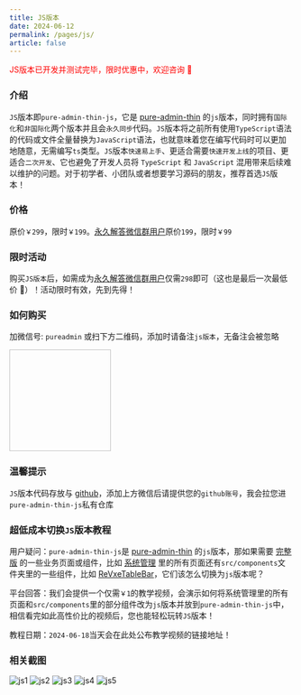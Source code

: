 ```yaml
---
title: JS版本
date: 2024-06-12
permalink: /pages/js/
article: false
---
```


<p style="color:red">JS版本已开发并测试完毕，限时优惠中，欢迎咨询 🎉</p>

### 介绍

`JS`版本即`pure-admin-thin-js`，它是 [pure-admin-thin](https://github.com/pure-admin/pure-admin-thin) 的`js`版本，同时拥有`国际化`和`非国际化`两个版本并且会`永久同步`代码。`JS`版本将之前所有使用`TypeScript`语法的代码或文件全量替换为`JavaScript`语法，也就意味着您在编写代码时可以更加地随意，无需编写`ts`类型。`JS`版本`快速易上手`、更适合需要`快速开发上线`的项目、更适合`二次开发`、它也避免了开发人员将 `TypeScript` 和 `JavaScript` 混用带来后续难以维护的问题。对于初学者、小团队或者想要学习源码的朋友，推荐首选`JS`版本！

### 价格

原价`￥299`，限时`￥199`。[永久解答微信群用户](/pages/service/#永久解答微信群)原价`199`，限时`￥99`

### 限时活动

购买`JS版本`后，如需成为[永久解答微信群用户](/pages/service/#永久解答微信群)仅需`298`即可（这也是最后一次最低价 🤝）！活动限时有效，先到先得！

### 如何购买

加微信号: `pureadmin` 或扫下方二维码，添加时请备注`js版本`，无备注会被忽略

<img :src="$withBase('/img/support/addWx.jpg')" width="180px" height="180px" />

### 温馨提示

`JS`版本代码存放与 [github](https://github.com/)，添加上方微信后请提供您的`github账号`，我会拉您进`pure-admin-thin-js`私有仓库

### 超低成本切换`JS`版本教程

用户疑问：`pure-admin-thin-js`是 [pure-admin-thin](https://github.com/pure-admin/pure-admin-thin) 的`js`版本，那如果需要 [完整版](https://github.com/pure-admin/vue-pure-admin) 的一些业务页面或组件，比如 [系统管理](https://github.com/pure-admin/vue-pure-admin/tree/main/src/views/system) 里的所有页面还有`src/components`文件夹里的一些组件，比如 [ReVxeTableBar](https://github.com/pure-admin/vue-pure-admin/tree/main/src/components/ReVxeTableBar)，它们该怎么切换为`js`版本呢？

平台回答：我们会提供一个仅需`￥1`的教学视频，会演示如何将系统管理里的所有页面和`src/components`里的部分组件改为`js`版本并放到`pure-admin-thin-js`中，相信看完如此高性价比的视频后，您也能轻松玩转`JS`版本！

教程日期：`2024-06-18`当天会在此处公布教学视频的链接地址！

### 相关截图

![js1](~@alias/img/js/1.jpg)
![js2](~@alias/img/js/2.jpg)
![js3](~@alias/img/js/3.jpg)
![js4](~@alias/img/js/4.jpg)
![js5](~@alias/img/js/5.jpg)

